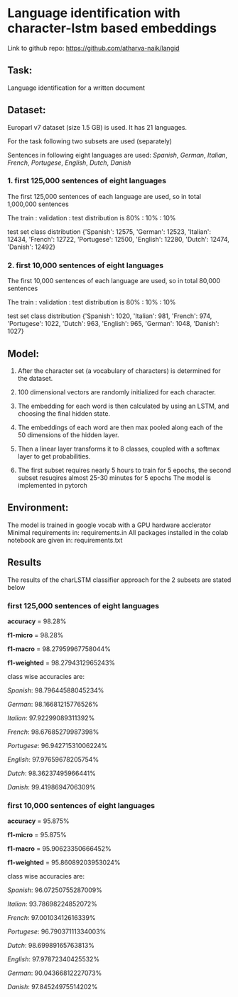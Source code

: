 # Language identification with character-lstm based embeddings

Link to github repo: https://github.com/atharva-naik/langid

## Task:

Language identification for a written document

## Dataset:

Europarl v7 dataset (size 1.5 GB) is used. It has 21 languages.

For the task following two subsets are used (separately)

Sentences in following eight languages are used: _Spanish_, _German_, _Italian_, _French_, _Portugese_, _English_, _Dutch_, _Danish_

### 1. **first 125,000 sentences of eight languages**

The first 125,000 sentences of each language are used, so in total 1,000,000 sentences

The train : validation : test distribution is 80% : 10% : 10%

test set class distribution {'Spanish': 12575, 'German': 12523, 'Italian': 12434, 'French': 12722, 'Portugese': 12500, 'English': 12280, 'Dutch': 12474, 'Danish': 12492}

### 2. **first 10,000 sentences of eight languages**

The first 10,000 sentences of each language are used, so in total 80,000 sentences

The train : validation : test distribution is 80% : 10% : 10%

test set class distribution {'Spanish': 1020, 'Italian': 981, 'French': 974, 'Portugese': 1022, 'Dutch': 963, 'English': 965, 'German': 1048, 'Danish': 1027}

## Model:

1. After the character set (a vocabulary of characters) is determined for the dataset.

2. 100 dimensional vectors are randomly initialized for each character.

3. The embedding for each word is then calculated by using an LSTM, and choosing the final hidden state.

4. The embeddings of each word are then max pooled along each of the 50 dimensions of the hidden layer.

5. Then a linear layer transforms it to 8 classes, coupled with a softmax layer to get probabilities.

6. The first subset requires nearly 5 hours to train for 5 epochs, the second subset resuqires almost 25-30 minutes for 5 epochs
   The model is implemented in pytorch

## Environment:

The model is trained in google vocab with a GPU hardware acclerator
Minimal requirements in: requirements.in
All packages installed in the colab notebook are given in: requirements.txt

## Results

The results of the charLSTM classifier approach for the 2 subsets are stated below

### first 125,000 sentences of eight languages

**accuracy** = 98.28%

**f1-micro** = 98.28%

**f1-macro** = 98.27959967758044%

**f1-weighted** = 98.2794312965243%

class wise accuracies are:

_Spanish_: 98.79644588045234%

_German_: 98.16681215776526%

_Italian_: 97.92299089311392%

_French_: 98.67685279987398%

_Portugese_: 96.94271531006224%

_English_: 97.97659678205754%

_Dutch_: 98.36237495966441%

_Danish_: 99.4198694706309%

### first 10,000 sentences of eight languages

**accuracy** = 95.875%

**f1-micro** = 95.875%

**f1-macro** = 95.90623350666452%

**f1-weighted** = 95.86089203953024%

class wise accuracies are:

_Spanish_: 96.07250755287009%

_Italian_: 93.78698224852072%

_French_: 97.00103412616339%

_Portugese_: 96.79037111334003%

_Dutch_: 98.69989165763813%

_English_: 97.97872340425532%

_German_: 90.04366812227073%

_Danish_: 97.84524975514202%
